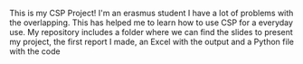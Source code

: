 This is my CSP Project! I'm an erasmus student I have a lot of problems with the overlapping. This has helped me to learn how to use CSP for a everyday use. My repository includes a folder where we can find
the slides to present my project, the first report I made, an Excel with the output and a Python file with the code
